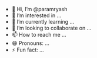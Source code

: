 - 👋 Hi, I’m @paramryash
- 👀 I’m interested in ...
- 🌱 I’m currently learning ...
- 💞️ I’m looking to collaborate on ...
- 📫 How to reach me ...
- 😄 Pronouns: ...
- ⚡ Fun fact: ...

<!---
paramryash/paramryash is a ✨ special ✨ repository because its `README.md` (this file) appears on your GitHub profile.
You can click the Preview link to take a look at your changes.
--->
